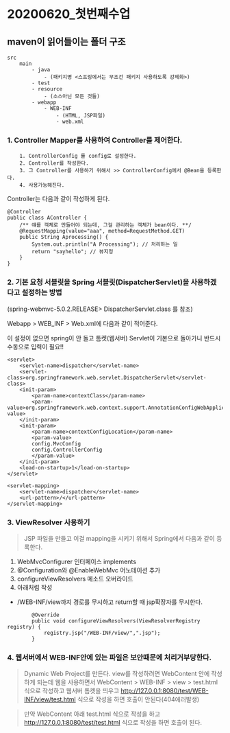 # 20200620_첫번째수업

## maven이 읽어들이는 폴더 구조
```
src
	main
		- java
			- (패키지명 <스프링에서는 무조건 패키지 사용하도록 강제화>)
		- test
		- resource
			- (소스아닌 모든 것들)
		- webapp
			- WEB-INF
				- (HTML, JSP파일)
				- web.xml
```

### 1. Controller Mapper를 사용하여 Controller를 제어한다.
```
	1. ControllerConfig 를 config로 설정한다.
	2. Controller를 작성한다.
	3. 그 Controller를 사용하기 위해서 >> ControllerConfig에서 @Bean을 등록한다.
	4. 사용가능해진다.	
```

Controller는 다음과 같이 작성하게 된다.

```
@Controller
public class AController {
	/** 얘를 객체로 만들어야 되는데, 그걸 관리하는 객체가 bean이다. **/
	@RequestMapping(value="aaa", method=RequestMethod.GET)
	public String Aprocessing() {
		System.out.println("A Processing"); // 처리하는 일
		return "sayhello"; // 뷰지정
	}
}
```

### 2. 기본 요청 서블릿을 Spring 서블릿(DispatcherServlet)을 사용하겠다고 설정하는 방법

(spring-webmvc-5.0.2.RELEASE> DispatcherServlet.class 를 참조)

Webapp > WEB_INF > Web.xml에 다음과 같이 적어준다.

이 설정이 없으면 spring이 안 돌고 톰켓(웹서버) Servlet이 기본으로 돌아가니 반드시 수동으로 입력이 필요!!

```
<servlet>
	<servlet-name>dispatcher</servlet-name>
	<servlet-class>org.springframework.web.servlet.DispatcherServlet</servlet-class>
	<init-param>
		<param-name>contextClass</param-name>
		<param-value>org.springframework.web.context.support.AnnotationConfigWebApplicationContext</param-value>	
	</init-param>
	<init-param>
		<param-name>contextConfigLocation</param-name>
		<param-value>
		config.MvcConfig
		config.ControllerConfig
		</param-value>	
	</init-param>
	<load-on-startup>1</load-on-startup>
</servlet>

<servlet-mapping>
	<servlet-name>dispatcher</servlet-name>
	<url-pattern>/</url-pattern>
</servlet-mapping>

```

### 3. ViewResolver 사용하기

> JSP 파일을 만들고 
> 이걸 mapping을 시키기 위해서 Spring에서 다음과 같이 등록한다.

1. WebMvcConfigurer 인터페이스 implements
2. @Configuration와 @EnableWebMvc 어노테이션 추가
3. configureViewResolvers 메소드 오버라이드
4. 아래처럼 작성
- /WEB-INF/view까지 경로를 무시하고 return할 때 jsp확장자를 무시한다.
```
		@Override
		public void configureViewResolvers(ViewResolverRegistry registry) {
			registry.jsp("/WEB-INF/view/",".jsp");
		}
```

### 4. 웹서버에서 WEB-INF안에 있는 파일은 보안때문에 처리거부당한다.

> Dynamic Web Project를 만든다.
> view를 작성하려면 WebContent 안에 작성하게 되는데
> 웹을 사용하면서 WebContent > WEB-INF > view > test.html 식으로 작성하고
> 웹서버 톰켓을 띄우고
> http://127.0.0.1:8080/test/WEB-INF/view/test.html 식으로 작성을 하면 
> 호출이 안된다(404에러발생)

> 만약 WebContent 아래 test.html 식으로 작성을 하고 
> http://127.0.0.1:8080/test/test.html 식으로 작성을 하면
> 호출이 된다.
